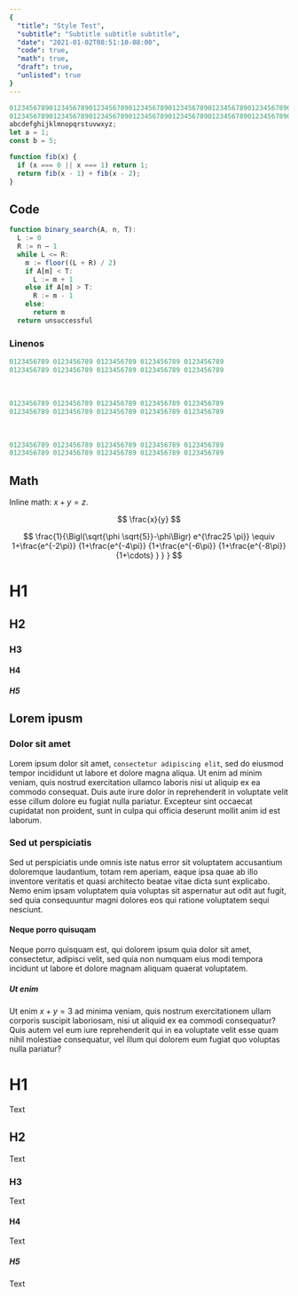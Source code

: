 ```yaml
---
{
  "title": "Style Test",
  "subtitle": "Subtitle subtitle subtitle",
  "date": "2021-01-02T08:51:10-08:00",
  "code": true,
  "math": true,
  "draft": true,
  "unlisted": true
}
---
```


```javascript {linenos=table,linenostart=10}
0123456789012345678901234567890123456789012345678901234567890123456789012345678901234567890123456789;
01234567890123456789012345678901234567890123456789012345678901234567890123456789;
abcdefghijklmnopqrstuvwxyz;
let a = 1;
const b = 5;

function fib(x) {
  if (x === 0 || x === 1) return 1;
  return fib(x - 1) + fib(x - 2);
}
```

## Code

```javascript {linenos=table}
function binary_search(A, n, T):
  L := 0
  R := n − 1
  while L <= R:
    m := floor((L + R) / 2)
    if A[m] < T:
      L := m + 1
    else if A[m] > T:
      R := m - 1
    else:
      return m
  return unsuccessful
```

### Linenos

```javascript {linenos=table}
0123456789 0123456789 0123456789 0123456789 0123456789
0123456789 0123456789 0123456789 0123456789 0123456789
```

&nbsp;

```javascript {linenos=table,linenostart=5}
0123456789 0123456789 0123456789 0123456789 0123456789
0123456789 0123456789 0123456789 0123456789 0123456789
```

&nbsp;

```javascript {linenos=false}
0123456789 0123456789 0123456789 0123456789 0123456789
0123456789 0123456789 0123456789 0123456789 0123456789
```

## Math

Inline math: $x + y = z$.

$$
\frac{x}{y}
$$

$$
\frac{1}{\Bigl(\sqrt{\phi \sqrt{5}}-\phi\Bigr) e^{\frac25 \pi}} \equiv
1+\frac{e^{-2\pi}} {1+\frac{e^{-4\pi}} {1+\frac{e^{-6\pi}} {1+\frac{e^{-8\pi}}
{1+\cdots} } } }
$$

# H1

## H2

### H3

#### H4

##### H5

## Lorem ipusm

### Dolor sit amet

Lorem ipsum dolor sit amet, `consectetur adipiscing elit`, sed do eiusmod tempor
incididunt ut labore et dolore magna aliqua. Ut enim ad minim veniam, quis
nostrud exercitation ullamco laboris nisi ut aliquip ex ea commodo consequat.
Duis aute irure dolor in reprehenderit in voluptate velit esse cillum dolore eu
fugiat nulla pariatur. Excepteur sint occaecat cupidatat non proident, sunt in
culpa qui officia deserunt mollit anim id est laborum.

### Sed ut perspiciatis

Sed ut perspiciatis unde omnis iste natus error sit voluptatem accusantium
doloremque laudantium, totam rem aperiam, eaque ipsa quae ab illo inventore
veritatis et quasi architecto beatae vitae dicta sunt explicabo. Nemo enim
ipsam voluptatem quia voluptas sit aspernatur aut odit aut fugit, sed quia
consequuntur magni dolores eos qui ratione voluptatem sequi nesciunt.

#### Neque porro quisuqam

Neque porro quisquam est, qui dolorem ipsum quia dolor sit amet, consectetur,
adipisci velit, sed quia non numquam eius modi tempora incidunt ut labore et
dolore magnam aliquam quaerat voluptatem.

##### Ut enim

Ut enim $x + y = 3$ ad minima veniam, quis nostrum exercitationem ullam corporis suscipit
laboriosam, nisi ut aliquid ex ea commodi consequatur? Quis autem vel eum iure
reprehenderit qui in ea voluptate velit esse quam nihil molestiae consequatur,
vel illum qui dolorem eum fugiat quo voluptas nulla pariatur?

# H1

Text

## H2

Text

### H3

Text

#### H4

Text

##### H5

Text
